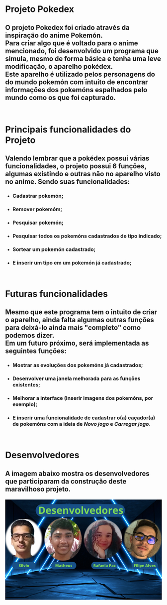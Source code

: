 # **Projeto Pokedex** #

## <p>O projeto Pokedex foi criado através da inspiração do anime **Pokemón**. <br>Para criar algo que é voltado para o anime mencionado, foi desenvolvido um programa que simula, mesmo de forma básica e tenha uma leve modificação, o aparelho pokédex.<br>Este aparelho é utilizado pelos personagens do do mundo pokemón com intuito de encontrar informações dos pokemóns espalhados pelo mundo como os que foi capturado.</p> ##

# <br> **Principais funcionalidades do Projeto** #

## <p>Valendo lembrar que a pokédex possui várias funcionalidades, o projeto possui 6 funções, algumas existindo e outras não no aparelho visto no anime. Sendo suas funcionalidades:</p> ##

- ### Cadastrar pokemón; ###
- ### Remover pokemóm; ###
- ### Pesquisar pokemón; ###
- ### Pesquisar todos os pokemóns cadastrados de tipo indicado; ### 
- ### Sortear um pokemón cadastrado; ###
- ### E inserir um tipo em um pokemón já cadastrado; ###

# <br>**Futuras funcionalidades** #

## <p> Mesmo que este programa tem o intuito de criar o aparelho, ainda falta algumas outras funções para deixá-lo ainda mais "completo" como podemos dizer. <br>Em um futuro próximo, será implementada as seguintes funções: </p> ##
- ### Mostrar as evoluções dos pokemóns já cadastrados; ###
- ### Desenvolver uma janela melhorada para as funções existentes; ###
- ### Melhorar a interface (Inserir imagens dos pokemóns, por exemplo); ###
- ### E inserir uma funcionalidade de cadastrar o(a) caçador(a) de pokemóns com a ideia de *Novo jogo* e *Carregar jogo*. ###

# <br> **Desenvolvedores** #

## <p> A imagem abaixo mostra os desenvolvedores que participaram da construção deste maravilhoso projeto. </p> ##

![Desenvolvedores](pokedexfinal\src\resources\imgs\Desenvolvedores.png "Desenvolvedores")